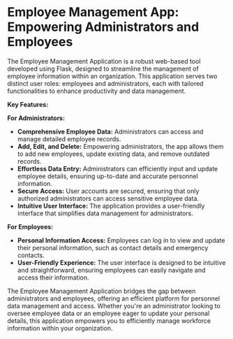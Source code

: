 # Employee Management App: Empowering Administrators and Employees

The Employee Management Application is a robust web-based tool developed using Flask, designed to streamline the management of employee information within an organization. This application serves two distinct user roles: employees and administrators, each with tailored functionalities to enhance productivity and data management.

**Key Features:**

**For Administrators:**

- **Comprehensive Employee Data:** Administrators can access and manage detailed employee records.
- **Add, Edit, and Delete:** Empowering administrators, the app allows them to add new employees, update existing data, and remove outdated records.
- **Effortless Data Entry:** Administrators can efficiently input and update employee details, ensuring up-to-date and accurate personnel information.
- **Secure Access:** User accounts are secured, ensuring that only authorized administrators can access sensitive employee data.
- **Intuitive User Interface:** The application provides a user-friendly interface that simplifies data management for administrators.

**For Employees:**

- **Personal Information Access:** Employees can log in to view and update their personal information, such as contact details and emergency contacts.
- **User-Friendly Experience:** The user interface is designed to be intuitive and straightforward, ensuring employees can easily navigate and access their information.

The Employee Management Application bridges the gap between administrators and employees, offering an efficient platform for personnel data management and access. Whether you're an administrator looking to oversee employee data or an employee eager to update your personal details, this application empowers you to efficiently manage workforce information within your organization.
